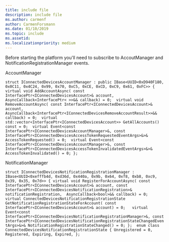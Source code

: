 ```yaml
---
title: include file
description: include file
ms.author: carmenf
author: CarmenForsmann
ms.date: 01/10/2019
ms.topic: include
ms.assetid: 
ms.localizationpriority: medium
---
```


Before starting the platform you'll need to subscribe to AccoutManager and NotificationRegistrationManager events​.

AccountManager

`struct IConnectedDevicesAccountManager : public IBase<UUID<0xD940F180, 0x0C11, 0x4C24, 0x99, 0x70, 0xC5, 0xCE, 0xCD, 0xC9, 0x61, 0xFC>>​
{​
virtual void AddAccountAsync(​
const InterfacePtr<IConnectedDevicesAccount>& account,​
AsyncCallback<InterfacePtr< >>&& callback) = 0;​
​
virtual void RemoveAccountAsync(​
const InterfacePtr<IConnectedDevicesAccount>& account,​
AsyncCallback<InterfacePtr<IConnectedDevicesRemoveAccountResult>>&& callback) = 0;​
​
virtual std::vector<InterfacePtr<IConnectedDevicesAccount>> GetAllAccounts() const = 0;​
​
virtual Event<const InterfacePtr<IConnectedDevicesAccountManager>&,​
const InterfacePtr<IConnectedDevicesAccessTokenRequestedEventArgs>&>&​
AccessTokenRequested() = 0;​
​
virtual Event<const InterfacePtr<IConnectedDevicesAccountManager>&,​
const InterfacePtr<IConnectedDevicesAccessTokenInvalidatedEventArgs>&>&​
AccessTokenInvalidated() = 0;​
};
`

NotificationManager

`
struct IConnectedDevicesNotificationRegistrationManager : IBase<UUID<0xefffb4d, 0xd36d, 0x440a, 0x9b, 0x64, 0xf8, 0xb8, 0xc9, 0x39, 0x35, 0x7d>>​
{​
virtual void RegisterForAccountAsync(​
const InterfacePtr<IConnectedDevicesAccount>& account,​
const InterfacePtr<IConnectedDevicesNotificationRegistration>& notificationRegistration, ​
AsyncCallback<bool>&& callback) = 0;​
​
virtual ConnectedDevicesNotificationRegistrationState GetNotificationRegistrationStateForAccount(​
const InterfacePtr<IConnectedDevicesAccount>& account) = 0; ​
​
virtual Event<const InterfacePtr<IConnectedDevicesNotificationRegistrationManager>&,​
const InterfacePtr<IConnectedDevicesNotificationRegistrationStateChangedEventArgs>&>&​
NotificationRegistrationStateChanged() = 0;​
};​
​
enum class ConnectedDevicesNotificationRegistrationState​
{​
Unregistered = 0,​
Registered,​
Expiring,​
Expired,​
};
`